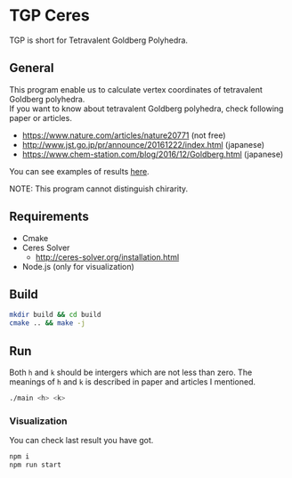 # TGP Ceres

TGP is short for Tetravalent Goldberg Polyhedra.

## General

This program enable us to calculate vertex coordinates of tetravalent Goldberg polyhedra.  
If you want to know about tetravalent Goldberg polyhedra, check following paper or articles.
- https://www.nature.com/articles/nature20771 (not free)
- http://www.jst.go.jp/pr/announce/20161222/index.html (japanese)
- https://www.chem-station.com/blog/2016/12/Goldberg.html (japanese)

You can see examples of results [here](https://eduidl.github.io/polyhedron/).

NOTE: This program cannot distinguish chirarity.  

## Requirements

- Cmake
- Ceres Solver
  - http://ceres-solver.org/installation.html
- Node.js (only for visualization)

## Build

```sh
mkdir build && cd build
cmake .. && make -j
```

## Run

Both `h` and `k` should be intergers which are not less than zero. The meanings of `h` and `k` is described in paper and articles I mentioned.

```sh
./main <h> <k>
```

### Visualization

You can check last result you have got.

```sh
npm i
npm run start
```
